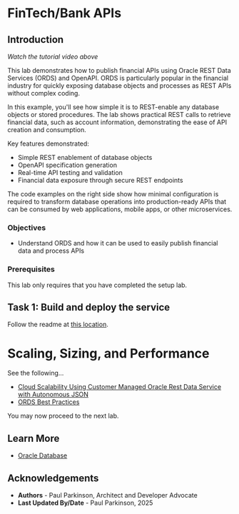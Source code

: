 # FinTech/Bank APIs

## Introduction

[](youtube:qHVYXagpAC0?start=327)

*Watch the tutorial video above*

This lab demonstrates how to publish financial APIs using Oracle REST Data Services (ORDS) and OpenAPI. ORDS is particularly popular in the financial industry for quickly exposing database objects and processes as REST APIs without complex coding.

In this example, you'll see how simple it is to REST-enable any database objects or stored procedures. The lab shows practical REST calls to retrieve financial data, such as account information, demonstrating the ease of API creation and consumption.

Key features demonstrated:
- Simple REST enablement of database objects
- OpenAPI specification generation
- Real-time API testing and validation
- Financial data exposure through secure REST endpoints

The code examples on the right side show how minimal configuration is required to transform database operations into production-ready APIs that can be consumed by web applications, mobile apps, or other microservices.

### Objectives

-  Understand ORDS and how it can be used to easily publish financial data and process APIs

### Prerequisites

This lab only requires that you have completed the setup lab.

## Task 1: Build and deploy the service

Follow the readme at [this location](https://github.com/paulparkinson/oracle-ai-for-sustainable-dev/tree/main/financial/graph-circular-payments).


# Scaling, Sizing, and Performance

See the following...
* [Cloud Scalability Using Customer Managed Oracle Rest Data Service with Autonomous JSON](https://medium.com/oracledevs/cloud-scalability-using-customer-managed-oracle-rest-data-service-with-autonomous-json-275fa06e8d22)
* [ORDS Best Practices](https://www.oracle.com/database/technologies/appdev/rest/best-practices/)


You may now proceed to the next lab.

## Learn More

* [Oracle Database](https://bit.ly/mswsdatabase)

## Acknowledgements
* **Authors** - Paul Parkinson, Architect and Developer Advocate
* **Last Updated By/Date** - Paul Parkinson, 2025
